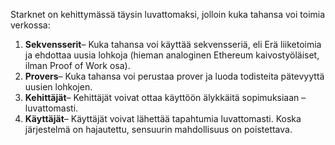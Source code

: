 Starknet on kehittymässä täysin luvattomaksi, jolloin kuka tahansa voi toimia verkossa:

1. **Sekvensserit**– Kuka tahansa voi käyttää sekvensseriä, eli Erä liiketoimia ja ehdottaa uusia lohkoja (hieman analoginen Ethereum kaivostyöläiset, ilman Proof of Work osa).
2. **Provers**– Kuka tahansa voi perustaa prover ja luoda todisteita pätevyyttä uusien lohkojen.
3. **Kehittäjät**– Kehittäjät voivat ottaa käyttöön älykkäitä sopimuksiaan – luvattomasti.
4. **Käyttäjät**– Käyttäjät voivat lähettää tapahtumia luvattomasti. Koska järjestelmä on hajautettu, sensuurin mahdollisuus on poistettava.